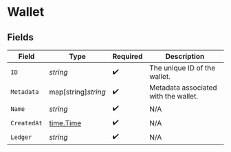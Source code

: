 # Wallet


## Fields

| Field                                     | Type                                      | Required                                  | Description                               |
| ----------------------------------------- | ----------------------------------------- | ----------------------------------------- | ----------------------------------------- |
| `ID`                                      | *string*                                  | :heavy_check_mark:                        | The unique ID of the wallet.              |
| `Metadata`                                | map[string]*string*                       | :heavy_check_mark:                        | Metadata associated with the wallet.      |
| `Name`                                    | *string*                                  | :heavy_check_mark:                        | N/A                                       |
| `CreatedAt`                               | [time.Time](https://pkg.go.dev/time#Time) | :heavy_check_mark:                        | N/A                                       |
| `Ledger`                                  | *string*                                  | :heavy_check_mark:                        | N/A                                       |